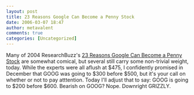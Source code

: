 ```yaml
---
layout: post
title: 23 Reasons Google Can Become a Penny Stock
date: 2006-03-07 18:47
author: metavalent
comments: true
categories: [Uncategorized]
---
```

Many of 2004 ResearchBuzz's <a href="http://www.researchbuzz.org/2004/07/23_reasons_google_can_become_a.shtml">23 Reasons Google Can Become a Penny Stock</a> are somewhat comical, but several still carry some non-trivial weight, today.  While the experts were all aflush at $475, I confidently promised in December that GOOG was going to $300 before $500, but it's your call on whether or not to pay atttention.  Today I'll adjust that to say: GOOG is going to $200 before $600.  Bearish on GOOG?  Nope.  Downright GRIZZLY.
